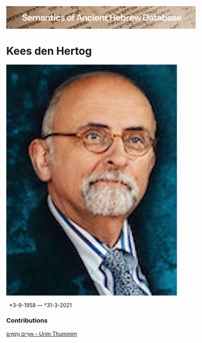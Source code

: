 <html><body><img id="banner" src="../../images/banners/banner.png" alt="banner" /></body></html>

# **Kees den Hertog**

![Kees den Hertog](../images/photos/Kees_den_Hertog.jpeg) 

&nbsp;&nbsp;\*3-9-1958 — †31-3-2021

### Contributions
[אוּרִים וְתֻמִּים – Urim Thummim](../words/2urim_wthummim.md)<br>